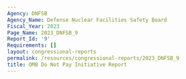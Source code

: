 ```yaml
---
Agency: DNFSB
Agency_Name: Defense Nuclear Facilities Safety Board
Fiscal_Year: 2023
Page_Name: 2023_DNFSB_9
Report_Id: '9'
Requirements: []
layout: congressional-reports
permalink: /resources/congressional-reports/2023_DNFSB_9
title: OMB Do Not Pay Initiative Report
---
```

